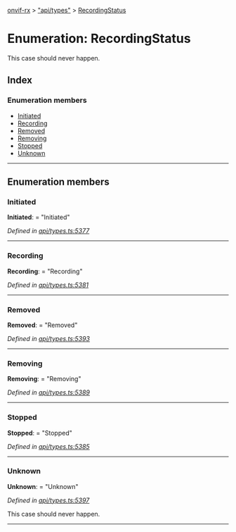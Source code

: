 [onvif-rx](../README.md) > ["api/types"](../modules/_api_types_.md) > [RecordingStatus](../enums/_api_types_.recordingstatus.md)

# Enumeration: RecordingStatus

This case should never happen.

## Index

### Enumeration members

* [Initiated](_api_types_.recordingstatus.md#initiated)
* [Recording](_api_types_.recordingstatus.md#recording)
* [Removed](_api_types_.recordingstatus.md#removed)
* [Removing](_api_types_.recordingstatus.md#removing)
* [Stopped](_api_types_.recordingstatus.md#stopped)
* [Unknown](_api_types_.recordingstatus.md#unknown)

---

## Enumeration members

<a id="initiated"></a>

###  Initiated

**Initiated**:  = "Initiated"

*Defined in [api/types.ts:5377](https://github.com/patrickmichalina/onvif-rx/blob/1596479/src/api/types.ts#L5377)*

___
<a id="recording"></a>

###  Recording

**Recording**:  = "Recording"

*Defined in [api/types.ts:5381](https://github.com/patrickmichalina/onvif-rx/blob/1596479/src/api/types.ts#L5381)*

___
<a id="removed"></a>

###  Removed

**Removed**:  = "Removed"

*Defined in [api/types.ts:5393](https://github.com/patrickmichalina/onvif-rx/blob/1596479/src/api/types.ts#L5393)*

___
<a id="removing"></a>

###  Removing

**Removing**:  = "Removing"

*Defined in [api/types.ts:5389](https://github.com/patrickmichalina/onvif-rx/blob/1596479/src/api/types.ts#L5389)*

___
<a id="stopped"></a>

###  Stopped

**Stopped**:  = "Stopped"

*Defined in [api/types.ts:5385](https://github.com/patrickmichalina/onvif-rx/blob/1596479/src/api/types.ts#L5385)*

___
<a id="unknown"></a>

###  Unknown

**Unknown**:  = "Unknown"

*Defined in [api/types.ts:5397](https://github.com/patrickmichalina/onvif-rx/blob/1596479/src/api/types.ts#L5397)*

This case should never happen.

___

